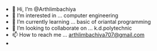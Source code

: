 - 👋 Hi, I’m @Arthlimbachiya
- 👀 I’m interested in ... computer engineering 
- 🌱 I’m currently learning ... basic of oriantal programming 
- 💞️ I’m looking to collaborate on ... k.d.polytechnic
- 📫 How to reach me ... arthlimbachiya707@gmail.com
- 

<!---
Arth2611/Arth2611 is a ✨ special ✨ repository because its `README.md` (this file) appears on your GitHub profile.
You can click the Preview link to take a look at your changes.
--->
